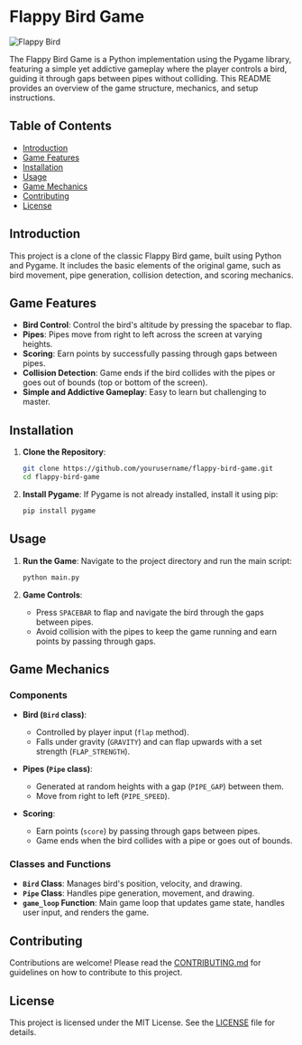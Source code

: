 # Flappy Bird Game

![Flappy Bird](flappy_bird.png)

The Flappy Bird Game is a Python implementation using the Pygame library, featuring a simple yet addictive gameplay where the player controls a bird, guiding it through gaps between pipes without colliding. This README provides an overview of the game structure, mechanics, and setup instructions.

## Table of Contents

- [Introduction](#introduction)
- [Game Features](#game-features)
- [Installation](#installation)
- [Usage](#usage)
- [Game Mechanics](#game-mechanics)
- [Contributing](#contributing)
- [License](#license)

## Introduction

This project is a clone of the classic Flappy Bird game, built using Python and Pygame. It includes the basic elements of the original game, such as bird movement, pipe generation, collision detection, and scoring mechanics.

## Game Features

- **Bird Control**: Control the bird's altitude by pressing the spacebar to flap.
- **Pipes**: Pipes move from right to left across the screen at varying heights.
- **Scoring**: Earn points by successfully passing through gaps between pipes.
- **Collision Detection**: Game ends if the bird collides with the pipes or goes out of bounds (top or bottom of the screen).
- **Simple and Addictive Gameplay**: Easy to learn but challenging to master.

## Installation

1. **Clone the Repository**:
   ```bash
   git clone https://github.com/yourusername/flappy-bird-game.git
   cd flappy-bird-game
   ```

2. **Install Pygame**:
   If Pygame is not already installed, install it using pip:
   ```bash
   pip install pygame
   ```

## Usage

1. **Run the Game**:
   Navigate to the project directory and run the main script:
   ```bash
   python main.py
   ```

2. **Game Controls**:
   - Press `SPACEBAR` to flap and navigate the bird through the gaps between pipes.
   - Avoid collision with the pipes to keep the game running and earn points by passing through gaps.

## Game Mechanics

### Components

- **Bird (`Bird` class)**:
  - Controlled by player input (`flap` method).
  - Falls under gravity (`GRAVITY`) and can flap upwards with a set strength (`FLAP_STRENGTH`).

- **Pipes (`Pipe` class)**:
  - Generated at random heights with a gap (`PIPE_GAP`) between them.
  - Move from right to left (`PIPE_SPEED`).

- **Scoring**:
  - Earn points (`score`) by passing through gaps between pipes.
  - Game ends when the bird collides with a pipe or goes out of bounds.

### Classes and Functions

- **`Bird` Class**: Manages bird's position, velocity, and drawing.
- **`Pipe` Class**: Handles pipe generation, movement, and drawing.
- **`game_loop` Function**: Main game loop that updates game state, handles user input, and renders the game.

## Contributing

Contributions are welcome! Please read the [CONTRIBUTING.md](CONTRIBUTING.md) for guidelines on how to contribute to this project.

## License

This project is licensed under the MIT License. See the [LICENSE](LICENSE) file for details.

